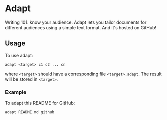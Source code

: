 # Adapt
Writing 101: know your audience. Adapt lets you tailor documents for different audiences using a simple text format. And it's hosted on GitHub!

## Usage
To use adapt:

	adapt <target> c1 c2 ... cn

where `<target>` should have a corresponding file `<target>.adapt`. The result will be stored in `<target>`.

### Example
To adapt this README for GitHub:

	adapt README.md github
